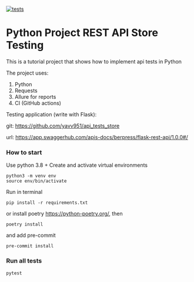 [![tests](https://github.com/yavv951/api_tests_store/actions/workflows/tests.yml/badge.svg)](https://github.com/yavv951/api_tests_store/actions/workflows/tests.yml)
# Python Project REST API Store Testing

This is a tutorial project that shows how to implement api tests in Python

The project uses:
1. Python
2. Requests
3. Allure for reports
4. CI (GitHub actions)


Testing application (write with Flask):

git: https://github.com/yavv951/api_tests_store

url: https://app.swaggerhub.com/apis-docs/berpress/flask-rest-api/1.0.0#/


### How to start

Use python 3.8 +
Create and activate virtual environments

```
python3 -m venv env
source env/bin/activate
```

Run in terminal

```
pip install -r requirements.txt
```

or install poetry https://python-poetry.org/, then

```
poetry install
```

and add pre-commit
```
pre-commit install
```

### Run all tests

```python
pytest
```
